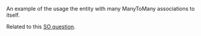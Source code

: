 An example of the usage the entity with many ManyToMany associations to itself.

Related to this [SO question](https://stackoverflow.com/q/59877052/5380322).
